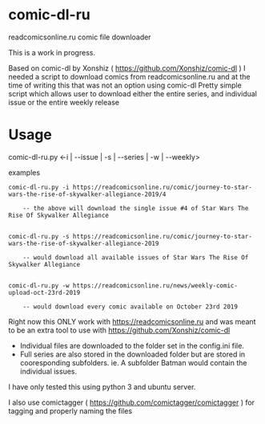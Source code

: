 # comic-dl-ru
readcomicsonline.ru comic file downloader

This is a work in progress.

Based on comic-dl by Xonshiz ( https://github.com/Xonshiz/comic-dl )
I needed a script to download comics from readcomicsonline.ru and at the time of writing this that was not an option using comic-dl
Pretty simple script which allows user to download either the entire series, and individual issue or the entire weekly release

# Usage

comic-dl-ru.py <-i | --issue | -s | --series | -w | --weekly> <cooresponding url>
  
  examples
  
    comic-dl-ru.py -i https://readcomicsonline.ru/comic/journey-to-star-wars-the-rise-of-skywalker-allegiance-2019/4
  
        -- the above will download the single issue #4 of Star Wars The Rise Of Skywalker Allegiance
  
  
    comic-dl-ru.py -s https://readcomicsonline.ru/comic/journey-to-star-wars-the-rise-of-skywalker-allegiance-2019
  
        -- would download all available issues of Star Wars The Rise Of Skywalker Allegiance
  
  
    comic-dl-ru.py -w https://readcomicsonline.ru/news/weekly-comic-upload-oct-23rd-2019
  
        -- would download every comic available on October 23rd 2019
  
  
  Right now this ONLY work with https://readcomicsonline.ru and was meant to be an extra tool to use with https://github.com/Xonshiz/comic-dl
 
- Individual files are downloaded to the folder set in the config.ini file.
- Full series are also stored in the downloaded folder but are stored in cooresponding subfolders.  ie. A subfolder Batman would contain the individual issues.


I have only tested this using python 3 and ubuntu server.

I also use comictagger ( https://github.com/comictagger/comictagger ) for tagging and properly naming the files
